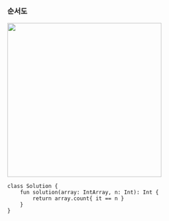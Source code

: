 ### 순서도
<img width="350px" src="https://user-images.githubusercontent.com/58936137/212205091-7643233b-d9f9-4b41-bab0-fc97f572f288.png">

~~~
class Solution {
    fun solution(array: IntArray, n: Int): Int {
        return array.count{ it == n }
    }
}
~~~
